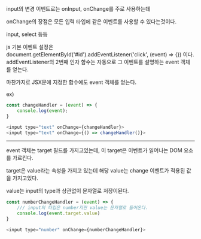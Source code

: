 input의 변경 이벤트로는
onInput, onChange를 주로 사용하는데

onChange의 장점은 모든 입력 타입에 같은 이벤트를 사용할 수 있다는것이다.

input, select 등등

js 기본 이벤트 설정은
document.getElementById('#id').addEventListener('click', (event) => {}) 이다.
addEventListener의 2번째 인자 함수는 자동으로 그 이벤트를 설명하는 event 객체를 얻는다.

마찬가지로 JSX문에 지정한 함수에도 event 객체를 얻는다.

<!-- 직접 event 객체를 넣어주지 않아도 자동으로 event 객체가 생김 -->

ex)
```javascript
const changeHandler = (event) => {
    console.log(event);
}

<input type="text" onChange={changeHandler}>
<input type="text" onChange={() => changeHandler()}>
```

<hr />

event 객체는 target 필드를 가지고있는데, 이 target은 이벤트가 일어나는 DOM 요소를 가르킨다.

target은 value라는 속성을 가지고 있는데 해당 value는 change 이벤트가 적용된 값을 가지고있다.

value는 input의 type과 상관없이 문자열로 저장이된다.

```javascript
const numberChangeHandler = (event) => {
    /// input의 타입은 number지만 value는 문자열로 들어온다.
    console.log(event.target.value)
}

<input type="number" onChange={numberChangeHandler}>

```